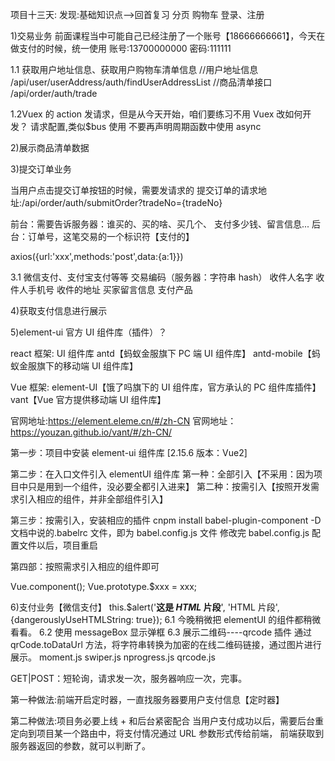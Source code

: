 项目十三天:
发现:基础知识点-->回首复习
分页
购物车
登录、注册

1)交易业务
前面课程当中可能自己已经注册了一个账号【18666666661】，今天在做支付的时候，统一使用
账号:13700000000
密码:111111

1.1 获取用户地址信息、获取用户购物车清单信息
//用户地址信息
/api/user/userAddress/auth/findUserAddressList
//商品清单接口
/api/order/auth/trade

1.2Vuex 的 action 发请求，但是从今天开始，咱们要练习不用 Vuex 改如何开发？
请求配置,类似$bus 使用
不要再声明周期函数中使用 async

2)展示商品清单数据

3)提交订单业务

当用户点击提交订单按钮的时候，需要发请求的
提交订单的请求地址:/api/order/auth/submitOrder?tradeNo={tradeNo}

前台：需要告诉服务器：谁买的、买的啥、买几个、 支付多少钱、留言信息...
后台：订单号，这笔交易的一个标识符【支付的】

axios({url:'xxx',methods:'post',data:{a:1}})

3.1 微信支付、支付宝支付等等
交易编码（服务器：字符串 hash）
收件人名字
收件人手机号
收件的地址
买家留言信息
支付产品

4)获取支付信息进行展示

5)element-ui 官方 UI 组件库（插件）？

react 框架:
UI 组件库 antd【蚂蚁金服旗下 PC 端 UI 组件库】
antd-mobile【蚂蚁金服旗下的移动端 UI 组件库】

Vue 框架:
element-UI【饿了吗旗下的 UI 组件库，官方承认的 PC 组件库插件】
vant【Vue 官方提供移动端 UI 组件库】

官网地址:https://element.eleme.cn/#/zh-CN
官网地址：https://youzan.github.io/vant/#/zh-CN/

第一步：项目中安装 element-ui 组件库 [2.15.6 版本：Vue2]

第二步：在入口文件引入 elementUI 组件库
第一种：全部引入【不采用：因为项目中只是用到一个组件，没必要全都引入进来】
第二种：按需引入【按照开发需求引入相应的组件，并非全部组件引入】

第三步：按需引入，安装相应的插件
cnpm install babel-plugin-component -D
文档中说的.babelrc 文件，即为 babel.config.js 文件
修改完 babel.config.js 配置文件以后，项目重启

第四部：按照需求引入相应的组件即可

Vue.component();
Vue.prototype.$xxx = xxx;

6)支付业务【微信支付】
this.$alert('<strong>这是 <i>HTML</i> 片段</strong>', 'HTML 片段', {dangerouslyUseHTMLString: true});
6.1 今晚稍微把 elementUI 的组件都稍微看看。
6.2 使用 messageBox 显示弹框
6.3 展示二维码----qrcode 插件
通过 qrCode.toDataUrl 方法，将字符串转换为加密的在线二维码链接，通过图片进行展示。
moment.js
swiper.js
nprogress.js
qrcode.js

GET|POST：短轮询，请求发一次，服务器响应一次，完事。

第一种做法:前端开启定时器，一直找服务器要用户支付信息【定时器】

第二种做法:项目务必要上线 + 和后台紧密配合
当用户支付成功以后，需要后台重定向到项目某一个路由中，将支付情况通过 URL 参数形式传给前端，
前端获取到服务器返回的参数，就可以判断了。
